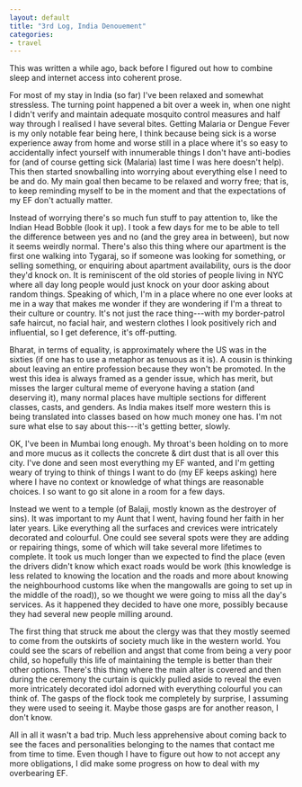 ```yaml
---
layout: default
title: "3rd Log, India Denouement"
categories:
- travel
---
```


This was written a while ago, back before I figured out how to combine sleep and internet access into coherent prose.

For most of my stay in India (so far) I've been relaxed and somewhat stressless.  The turning point happened a bit over a week in, when one night I didn't verify and maintain adequate mosquito control measures and half way through I realised I have several bites.  Getting Malaria or Dengue Fever is my only notable fear being here, I think because being sick is a worse experience away from home and worse still in a place where it's so easy to accidentally infect yourself with innumerable things I don't have anti-bodies for (and of course getting sick (Malaria) last time I was here doesn't help).  This then started snowballing into worrying about everything else I need to be and do.  My main goal then became to be relaxed and worry free; that is, to keep reminding myself to be in the moment and that the expectations of my EF don't actually matter.

Instead of worrying there's so much fun stuff to pay attention to, like the Indian Head Bobble (look it up).  I took a few days for me to be able to tell the difference between yes and no (and the grey area in between), but now it seems weirdly normal.  There's also this thing where our apartment is the first one walking into Tygaraj, so if someone was looking for something, or selling something, or enquiring about apartment availability, ours is the door they'd knock on.  It is reminiscent of the old stories of people living in NYC where all day long people would just knock on your door asking about random things.  Speaking of which, I'm in a place where no one ever looks at me in a way that makes me wonder if they are wondering if I'm a threat to their culture or country.  It's not just the race thing---with my border-patrol safe haircut, no facial hair, and western clothes I look positively rich and influential, so I get deference, it's off-putting.

Bharat, in terms of equality, is approximately where the US was in the sixties (if one has to use a metaphor as tenuous as it is).  A cousin is thinking about leaving an entire profession because they won't be promoted.  In the west this idea is always framed as a gender issue, which has merit, but misses the larger cultural meme of everyone having a station (and deserving it), many normal places have multiple sections for different classes, casts, and genders.  As India makes itself more western this is being translated into classes based on how much money one has.  I'm not sure what else to say about this---it's getting better, slowly.

OK, I've been in Mumbai long enough.  My throat's been holding on to more and more mucus as it collects the concrete & dirt dust that is all over this city.  I've done and seen most everything my EF wanted, and I'm getting weary of trying to think of things I want to do (my EF keeps asking) here where I have no context or knowledge of what things are reasonable choices.  I so want to go sit alone in a room for a few days.

Instead we went to a temple (of Balaji, mostly known as the destroyer of sins).  It was important to my Aunt that I went, having found her faith in her later years.  Like everything all the surfaces and crevices were intricately decorated and colourful.  One could see several spots were they are adding or repairing things, some of which will take several more lifetimes to complete.  It took us much longer than we expected to find the place (even the drivers didn't know which exact roads would be work (this knowledge is less related to knowing the location and the roads and more about knowing the neighbourhood customs like when the mangowalls are going to set up in the middle of the road)), so we thought we were going to miss all the day's services.  As it happened they decided to have one more, possibly because they had several new people milling around.

The first thing that struck me about the clergy was that they mostly seemed to come from the outskirts of society much like in the western world.  You could see the scars of rebellion and angst that come from being a very poor child, so hopefully this life of maintaining the temple is better than their other options.  There's this thing where the main alter is covered and then during the ceremony the curtain is quickly pulled aside to reveal the even more intricately decorated idol adorned with everything colourful you can think of.  The gasps of the flock took me completely by surprise, I assuming they were used to seeing it.  Maybe those gasps are for another reason, I don't know.

All in all it wasn't a bad trip.  Much less apprehensive about coming back to see the faces and personalities belonging to the names that contact me from time to time.  Even though I have to figure out how to not accept any more obligations, I did make some progress on how to deal with my overbearing EF.
